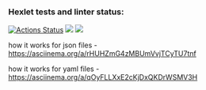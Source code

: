 ### Hexlet tests and linter status:
[![Actions Status](https://github.com/barcelona2004/python-project-50/workflows/hexlet-check/badge.svg)](https://github.com/barcelona2004/python-project-50/actions)
<a href="https://codeclimate.com/github/barcelona2004/python-project-50/maintainability"><img src="https://api.codeclimate.com/v1/badges/f34c62de24c688f9a7ce/maintainability" /></a>
<a href="https://codeclimate.com/github/barcelona2004/python-project-50/test_coverage"><img src="https://api.codeclimate.com/v1/badges/f34c62de24c688f9a7ce/test_coverage" /></a>

how it works for json files - https://asciinema.org/a/rHUHZmG4zMBUmVvjTCyTU7tnf

how it works for yaml files - https://asciinema.org/a/qOyFLLXxE2cKjDxQKDrWSMV3H
